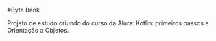 #Byte Bank

Projeto de estudo oriundo do curso da Alura: Kotlin: primeiros passos e Orientação a Objetos. 